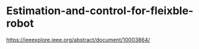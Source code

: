 # Estimation-and-control-for-fleixble-robot
https://ieeexplore.ieee.org/abstract/document/10003864/
